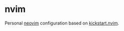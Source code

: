 # nvim

Personal [neovim](https://neovim.io/) configuration based on [kickstart.nvim](https://github.com/nvim-lua/kickstart.nvim).
